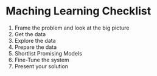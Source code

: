 # Maching Learning Checklist
1. Frame the problem and look at the big picture
2. Get the data
3. Explore the data
4. Prepare the data
5. Shortlist Promising Models
6. Fine-Tune the system
7. Present your solution